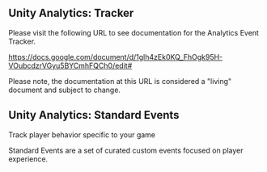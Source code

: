 Unity Analytics: Tracker
------------------------------
Please visit the following URL to see documentation for the Analytics Event Tracker.

https://docs.google.com/document/d/1glh4zEk0KQ_FhOgk95H-VOubcdzrVGyu5BYCmhFQCh0/edit#

Please note, the documentation at this URL is considered a "living" document and subject to change.


Unity Analytics: Standard Events
------------------------------
Track player behavior specific to your game

Standard Events are a set of curated custom events focused on player experience.
